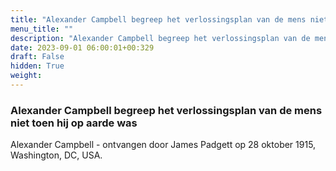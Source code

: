 ```yaml
---
title: "Alexander Campbell begreep het verlossingsplan van de mens niet toen hij op aarde was"
menu_title: ""
description: "Alexander Campbell begreep het verlossingsplan van de mens niet toen hij op aarde was"
date: 2023-09-01 06:00:01+00:329
draft: False
hidden: True
weight:
---
```

### Alexander Campbell begreep het verlossingsplan van de mens niet toen hij op aarde was

Alexander Campbell - ontvangen door James Padgett op 28 oktober 1915, Washington, DC, USA.
